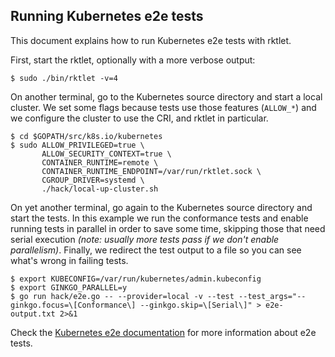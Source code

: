 ## Running Kubernetes e2e tests

This document explains how to run Kubernetes e2e tests with rktlet.

First, start the rktlet, optionally with a more verbose output:

```
$ sudo ./bin/rktlet -v=4
```

On another terminal, go to the Kubernetes source directory and start a local cluster.
We set some flags because tests use those features (`ALLOW_*`) and we configure the cluster to use the CRI, and rktlet in particular.

```
$ cd $GOPATH/src/k8s.io/kubernetes
$ sudo ALLOW_PRIVILEGED=true \
       ALLOW_SECURITY_CONTEXT=true \
       CONTAINER_RUNTIME=remote \
       CONTAINER_RUNTIME_ENDPOINT=/var/run/rktlet.sock \
       CGROUP_DRIVER=systemd \
       ./hack/local-up-cluster.sh
```

On yet another terminal, go again to the Kubernetes source directory and start the tests.
In this example we run the conformance tests and enable running tests in parallel in order to save some time, skipping those that need serial execution _(note: usually more tests pass if we don't enable parallelism)_.
Finally, we redirect the test output to a file so you can see what's wrong in failing tests.

```
$ export KUBECONFIG=/var/run/kubernetes/admin.kubeconfig
$ export GINKGO_PARALLEL=y
$ go run hack/e2e.go -- --provider=local -v --test --test_args="--ginkgo.focus=\[Conformance\] --ginkgo.skip=\[Serial\]" > e2e-output.txt 2>&1
```

Check the [Kubernetes e2e documentation](https://github.com/kubernetes/community/blob/master/contributors/devel/e2e-tests.md#end-to-end-testing-in-kubernetes) for more information about e2e tests.
